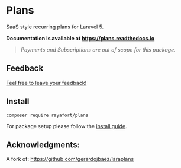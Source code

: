 # Plans

SaaS style recurring plans for Laravel 5.

**Documentation is available at https://plans.readthedocs.io**

> *Payments and Subscriptions are out of scope for this package.*

## Feedback

[Feel free to leave your feedback!](https://github.com/rayafort/plans/issues/new)

## Install

    composer require rayafort/plans

For package setup please follow the [install guide](https://plans.readthedocs.io/en/latest/install.html).

## Acknowledgments: 

A fork of: https://github.com/gerardojbaez/laraplans